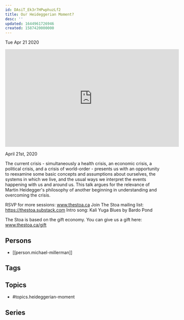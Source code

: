 ```yaml
---
id: DAsiT_Ek3r7HPwphuzLf2
title: Our Heideggerian Moment?
desc: ''
updated: 1644961726946
created: 1587420000000
---
```





Tue Apr 21 2020

<iframe width="560" height="315" src="https://www.youtube.com/embed/njG-YsESEXk" title="Our Heideggerian Moment? w/ Michael Millerman" frameborder="0" allow="accelerometer; autoplay; clipboard-write; encrypted-media; gyroscope; picture-in-picture" allowfullscreen ></iframe>

April 21st, 2020

The current crisis - simultaneously a health crisis, an economic crisis, a political crisis, and a crisis of world-order - presents us with an opportunity to reexamine some basic concepts and assumptions about ourselves, the systems in which we live, and the usual ways we interpret the events happening with us and around us. This talk argues for the relevance of Martin Heidegger's philosophy of another beginning in understanding and overcoming the crisis.

RSVP for more sessions: www.thestoa.ca
Join The Stoa mailing list: https://thestoa.substack.com
Intro song: Kali Yuga Blues by Bardo Pond

The Stoa is based on the gift economy. You can give us a gift here: www.thestoa.ca/gift

## Persons

- [[person.michael-millerman]]

## Tags



## Topics

- #topics.heideggerian-moment

## Series



